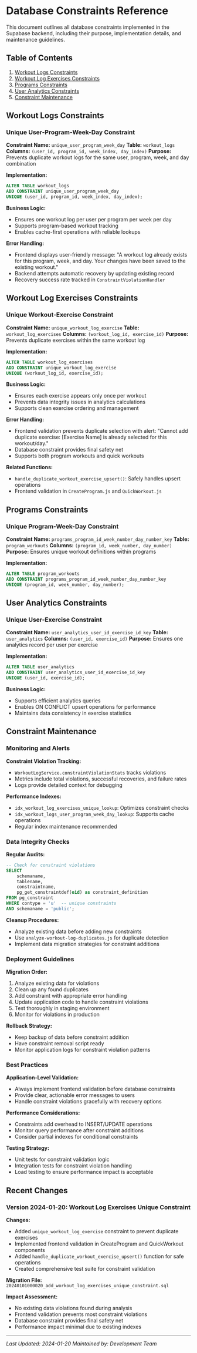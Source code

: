 # Database Constraints Reference

This document outlines all database constraints implemented in the Supabase backend, including their purpose, implementation details, and maintenance guidelines.

## Table of Contents

1. [Workout Logs Constraints](#workout-logs-constraints)
2. [Workout Log Exercises Constraints](#workout-log-exercises-constraints)
3. [Programs Constraints](#programs-constraints)
4. [User Analytics Constraints](#user-analytics-constraints)
5. [Constraint Maintenance](#constraint-maintenance)

## Workout Logs Constraints

### Unique User-Program-Week-Day Constraint

**Constraint Name:** `unique_user_program_week_day`
**Table:** `workout_logs`
**Columns:** `(user_id, program_id, week_index, day_index)`
**Purpose:** Prevents duplicate workout logs for the same user, program, week, and day combination

**Implementation:**
```sql
ALTER TABLE workout_logs
ADD CONSTRAINT unique_user_program_week_day
UNIQUE (user_id, program_id, week_index, day_index);
```

**Business Logic:**
- Ensures one workout log per user per program per week per day
- Supports program-based workout tracking
- Enables cache-first operations with reliable lookups

**Error Handling:**
- Frontend displays user-friendly message: "A workout log already exists for this program, week, and day. Your changes have been saved to the existing workout."
- Backend attempts automatic recovery by updating existing record
- Recovery success rate tracked in `ConstraintViolationHandler`

## Workout Log Exercises Constraints

### Unique Workout-Exercise Constraint

**Constraint Name:** `unique_workout_log_exercise`
**Table:** `workout_log_exercises`
**Columns:** `(workout_log_id, exercise_id)`
**Purpose:** Prevents duplicate exercises within the same workout log

**Implementation:**
```sql
ALTER TABLE workout_log_exercises
ADD CONSTRAINT unique_workout_log_exercise
UNIQUE (workout_log_id, exercise_id);
```

**Business Logic:**
- Ensures each exercise appears only once per workout
- Prevents data integrity issues in analytics calculations
- Supports clean exercise ordering and management

**Error Handling:**
- Frontend validation prevents duplicate selection with alert: "Cannot add duplicate exercise: [Exercise Name] is already selected for this workout/day."
- Database constraint provides final safety net
- Supports both program workouts and quick workouts

**Related Functions:**
- `handle_duplicate_workout_exercise_upsert()`: Safely handles upsert operations
- Frontend validation in `CreateProgram.js` and `QuickWorkout.js`

## Programs Constraints

### Unique Program-Week-Day Constraint

**Constraint Name:** `programs_program_id_week_number_day_number_key`
**Table:** `program_workouts`
**Columns:** `(program_id, week_number, day_number)`
**Purpose:** Ensures unique workout definitions within programs

**Implementation:**
```sql
ALTER TABLE program_workouts
ADD CONSTRAINT programs_program_id_week_number_day_number_key
UNIQUE (program_id, week_number, day_number);
```

## User Analytics Constraints

### Unique User-Exercise Constraint

**Constraint Name:** `user_analytics_user_id_exercise_id_key`
**Table:** `user_analytics`
**Columns:** `(user_id, exercise_id)`
**Purpose:** Ensures one analytics record per user per exercise

**Implementation:**
```sql
ALTER TABLE user_analytics
ADD CONSTRAINT user_analytics_user_id_exercise_id_key
UNIQUE (user_id, exercise_id);
```

**Business Logic:**
- Supports efficient analytics queries
- Enables ON CONFLICT upsert operations for performance
- Maintains data consistency in exercise statistics

## Constraint Maintenance

### Monitoring and Alerts

**Constraint Violation Tracking:**
- `WorkoutLogService.constraintViolationStats` tracks violations
- Metrics include total violations, successful recoveries, and failure rates
- Logs provide detailed context for debugging

**Performance Indexes:**
- `idx_workout_log_exercises_unique_lookup`: Optimizes constraint checks
- `idx_workout_logs_user_program_week_day_lookup`: Supports cache operations
- Regular index maintenance recommended

### Data Integrity Checks

**Regular Audits:**
```sql
-- Check for constraint violations
SELECT
    schemaname,
    tablename,
    constraintname,
    pg_get_constraintdef(oid) as constraint_definition
FROM pg_constraint
WHERE contype = 'u'  -- unique constraints
AND schemaname = 'public';
```

**Cleanup Procedures:**
- Analyze existing data before adding new constraints
- Use `analyze-workout-log-duplicates.js` for duplicate detection
- Implement data migration strategies for constraint additions

### Deployment Guidelines

**Migration Order:**
1. Analyze existing data for violations
2. Clean up any found duplicates
3. Add constraint with appropriate error handling
4. Update application code to handle constraint violations
5. Test thoroughly in staging environment
6. Monitor for violations in production

**Rollback Strategy:**
- Keep backup of data before constraint addition
- Have constraint removal script ready
- Monitor application logs for constraint violation patterns

### Best Practices

**Application-Level Validation:**
- Always implement frontend validation before database constraints
- Provide clear, actionable error messages to users
- Handle constraint violations gracefully with recovery options

**Performance Considerations:**
- Constraints add overhead to INSERT/UPDATE operations
- Monitor query performance after constraint additions
- Consider partial indexes for conditional constraints

**Testing Strategy:**
- Unit tests for constraint validation logic
- Integration tests for constraint violation handling
- Load testing to ensure performance impact is acceptable

## Recent Changes

### Version 2024-01-20: Workout Log Exercises Unique Constraint

**Changes:**
- Added `unique_workout_log_exercise` constraint to prevent duplicate exercises
- Implemented frontend validation in CreateProgram and QuickWorkout components
- Added `handle_duplicate_workout_exercise_upsert()` function for safe operations
- Created comprehensive test suite for constraint validation

**Migration File:** `20240101000020_add_workout_log_exercises_unique_constraint.sql`

**Impact Assessment:**
- No existing data violations found during analysis
- Frontend validation prevents most constraint violations
- Database constraint provides final safety net
- Performance impact minimal due to existing indexes

---

*Last Updated: 2024-01-20*
*Maintained by: Development Team*